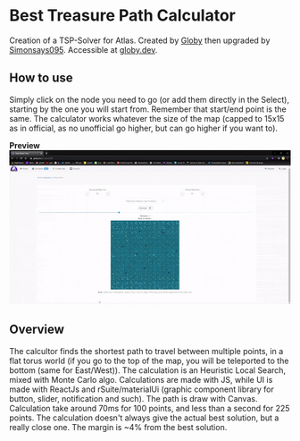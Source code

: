 # Best Treasure Path Calculator
Creation of a TSP-Solver for Atlas. Created by [Globy](https://github.com/LudovicLemaire) then upgraded by [Simonsays095](https://github.com/Simonsays095). Accessible at [globy.dev](https://globy.dev/treasurePath).

## How to use
Simply click on the node you need to go (or add them directly in the Select), starting by the one you will start from.
Remember that start/end point is the same.
The calculator works whatever the size of the map (capped to 15x15 as in official, as no unofficial go higher, but can go higher if you want to).

**Preview**
![screenshot](https://raw.githubusercontent.com/LudovicLemaire/TSP-solver/master/git_images/TSP-Solver.gif)


## Overview
The calcultor finds the shortest path to travel between multiple points, in a flat torus world (if you go to the top of the map, you will be teleported to the bottom (same for East/West)).
The calculation is an Heuristic Local Search, mixed with Monte Carlo algo.
Calculations are made with JS, while UI is made with ReactJs and rSuite/materialUi (graphic component library for button, slider, notification and such). The path is draw with Canvas.
Calculation take around 70ms for 100 points, and less than a second for 225 points.
The calculation doesn't always give the actual best solution, but a really close one. The margin is ~4% from the best solution.